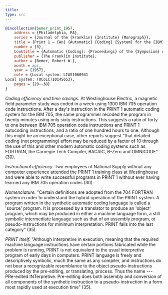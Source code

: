 ```yaml
---
title: 
type: src
---
```


```bibtex
@incollection{bemer_print_1957,
	address = {Philadelphia, PA},
	series = {Journal of the {Franklin} {Institute} {Monograph}},
	title = {Print 1 — {An} {Automatic} {Coding} {System} for the {IBM} 705},
	number = {3},
	booktitle = {Automatic {Coding}: {Proceedings} of the {Symposium} on {Automatic} {Coding}, {January} 24-25, {Franklin} {Institute}, {Philadelphia}},
	publisher = {The Franklin Institute},
	author = {Bemer, Robert W.},
	month = apr,
	year = {1957},
	note = {Local system: LIAS1060941
Local system: (OCoLC)10145653},
	pages = {29--38}
}
```

*Coding efficiency and time savings.* At Westinghouse Electric, a magnetic field parameter study was coded in a week using 1300 IBM 705 operation code instructions. After a day's instruction in the PRINT 1 automatic coding system for the IBM 705, the same programmer recoded the program in twenty minutes using only sixty instructions. This suggests a ratio of forty to one between IBM 705 operation code instructions and PRINT 1 autocoding instructions, and a ratio of one hundred hours to one. Although this might be an exceptional case, other reports suggest "that detailed coding (not programming) effort may be reduced by a factor of 10 through the use of this and other modern automatic coding systems such as FORTRAN, the Carnegie Tech Compiler, BACAIC, B-Zero and OMNICODE" (30).

*Instructional efficiency.* Two employees of National Supply without any computer experience attended the PRINT 1 training class at Westinghouse and were able to write successful programs in PRINT 1 without ever having learned any IBM 705 operation codes (30).

*Nomenclature.* "Certain definitions are adopted from the 704 FORTRAN system in order to understand the hybrid operation of the PRINT system. A program written in the synthetic automatic coding language is called a 'source' program. It is processed by a translator to produce an 'object' program, which may be produced in either a machine language form, a still symbolic intermediate language such as that of an assembly program, or pseudo-instructions for minimum interpretation. PRINT falls into the last category" (35).

*PRINT itself.* "Although interpretive in execution, meaning that the required machine language instructions have certain portions fabricated while the problem is running, PRINT is not equivalent to the usual interpretive program of early days in computers. PRINT language is freely and descriptively symbolic, much the same as any compiler, and instructions do not bear a recognizable resemblance to the object pseudo-instructions produced by the pre-editing, or translating, process. Thus the name --- PRe-edited INTerpretive. Pre-editing does both assembly and conversion of all components of the synthetic instruction to a pseudo-instruction in a form most rapidly used at execution time" (35).